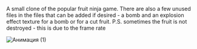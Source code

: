 A small clone of the popular fruit ninja game. There are also a few unused files in the files that can be added if desired - a bomb and an explosion effect texture for a bomb or for a cut fruit.
P.S. sometimes the fruit is not destroyed - this is due to the frame rate

![Анимация (1)](https://github.com/Poitreqm/Fruit-Ninja/assets/23151017/497ef04c-ceff-40ba-aca7-852f072e1add)

